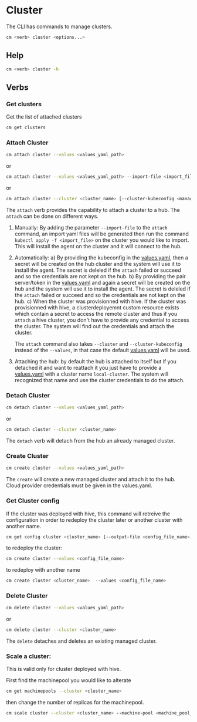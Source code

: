 [comment]: # ( Copyright Contributors to the Open Cluster Management project )

# Cluster

The CLI has commands to manage clusters.

```bash
cm <verb> cluster <options...>
```
## Help

```bash
cm <verb> cluster -h
```

## Verbs

### Get clusters

Get the list of attached clusters

```bash
cm get clusters
```
### Attach Cluster

```bash
cm attach cluster --values <values_yaml_path>
```
or
```bash
cm attach cluster --values <values_yaml_path> --import-file <import_file>
```
or
```bash
cm attach cluster --cluster <cluster_name> [--cluster-kubeconfig <managed_cluster_kubeconfig_path>]
```

The `attach` verb provides the capability to attach a cluster to a hub.
The `attach` can be done on different ways. 
1. Manually:
    By adding the parameter `--import-file` to the `attach` command, an import yaml files will be generated then run the command `kubectl apply -f <import_file>` on the cluster you would like to import. This will install the agent on the cluster and it will connect to the hub.

2. Automatically:
    a) By providing the kubeconfig in the [values.yaml](../pkg/cmd/attach/cluster/scenario/attach/values-template.yaml), then a secret will be created on the hub cluster and the system will use it to install the agent. The secret is deleled if the `attach` failed or succeed and so the credentials are not kept on the hub.
    b) By providing the pair server/token in the [values.yaml](../pkg/cmd/attach/cluster/scenario/attach/values-template.yaml) and again a secret will be created on the hub and the system will use it to install the agent. The secret is deleled if the `attach` failed or succeed and so the credentials are not kept on the hub. 
    c) When the cluster was provisionned with hive. If the cluster was provisionned with hive, a clusterdeployemnt custom resource exists which contain a secret to access the remote cluster and thus if you `attach` a hive cluster, you don't have to provide any credential to access the cluster. The system will find out the credentials and attach the cluster.

    The `attach` command also takes `--cluster` and `--cluster-kubeconfig` instead of the `--values`, in that case the default [values.yaml](../pkg/attach/cluster/scenario/attach/values-default.yaml) will be used.

5. Attaching the hub: by default the hub is attached to itself but if you detached it and want to reattach it you just have to provide a [values.yaml](../pkg/cmd/attach/cluster/scenario/attach/values-template.yaml) with a cluster name `local-cluster`. The system will recognized that name and use the cluster credentials to do the attach.

### Detach Cluster

```bash
cm detach cluster --values <values_yaml_path>
```
or
```bash
cm detach cluster --cluster <cluster_name>
```

The `detach` verb will detach from the hub an already managed cluster.

### Create Cluster

```bash
cm create cluster --values <values_yaml_path>
```

The `create` will create a new managed cluster and attach it to the hub. Cloud provider credentials must be given in the values.yaml.

### Get Cluster config

If the cluster was deployed with hive, this command will retreive the configuration in order to redeploy the cluster later or another cluster with another name.

```bash
cm get config cluster <cluster_name> [--output-file <config_file_name>] [--without-credentials]
```

to redeploy the cluster:

```bash
cm create cluster --values <config_file_name>
```

to redeploy with another name

```bash
cm create cluster <cluster_name>  --values <config_file_name>
```

### Delete Cluster


```bash
cm delete cluster --values <values_yaml_path>
```
or
```bash
cm delete cluster --cluster <cluster_name>
```

The `delete` detaches and deletes an existing managed cluster.

### Scale a cluster:

This is valid only for cluster deployed with hive.

First find the machinepool you would like to alterate
```bash
cm get machinepools --cluster <cluster_name>
```
then change the number of replicas for the machinepool.
```bash
cm scale cluster --cluster <cluster_name> --machine-pool <machine_pool_name> --replicas <nb_replicas>
```